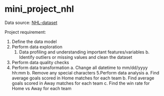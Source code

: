 # mini_project_nhl
Data source: [NHL-dataset](https://www.kaggle.com/martinellis/nhl-game-data)

Project requirement:
 1. Define the data model
 2. Perform data exploration
    1. Data profiling and understanding important features/variables
    b. Identify outliers or missing values and clean the dataset
 3. Perform data quality checks
 4. Perform data transformation
   a. Change all datetime to mm/dd/yyyy hh:mm
   b. Remove any special characters
 5.Perform data analysis
   a. Find average goals scored in Home matches for each team
   b. Find average goals scored in Away matches for each team
   c. Find the win rate for Home vs Away for each team

